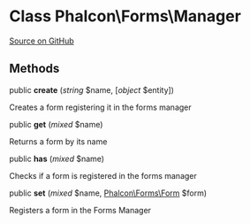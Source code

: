 # Class **Phalcon\\Forms\\Manager**

<a href="https://github.com/phalcon/cphalcon/blob/master/phalcon/forms/manager.zep" class="btn btn-default btn-sm">Source on GitHub</a>




## Methods
public  **create** (*string* $name, [*object* $entity])

Creates a form registering it in the forms manager



public  **get** (*mixed* $name)

Returns a form by its name



public  **has** (*mixed* $name)

Checks if a form is registered in the forms manager



public  **set** (*mixed* $name, [Phalcon\Forms\Form](/en/3.2/api/Phalcon_Forms_Form) $form)

Registers a form in the Forms Manager



